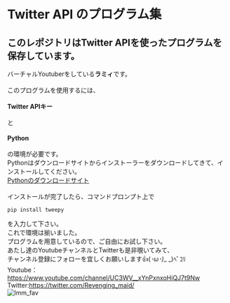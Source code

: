 # Twitter API のプログラム集
## このレポジトリはTwitter APIを使ったプログラムを保存しています。
バーチャルYoutuberをしている**ラミィ**です。<br>
<br>
このプログラムを使用するには、<br>
<br>
**Twitter APIキー**<br>
<br>と<br>
<br>
**Python**<br>
<br>
の環境が必要です。<br>
Pythonはダウンロードサイトからインストーラーをダウンロードしてきて、インストールしてください。<br>
[Pythonのダウンロードサイト](https://www.python.org/downloads/)<br>
<br>
インストールが完了したら、コマンドプロンプト上で<br>
```
pip install tweepy
```
を入力して下さい。<br>
これで環境は揃いました。<br>
プログラムを用意しているので、ご自由にお試し下さい。<br>
あたし達のYoutubeチャンネルとTwitterも是非覗いてみて、<br>
チャンネル登録にフォローを宜しくお願いします:+1:(*･ω･)*_ _)ﾍﾟｺﾘ<br>
Youtube：https://www.youtube.com/channel/UC3WV__xYnPxnxoHiQJ7t9Nw<br>
Twitter:https://twitter.com/Revenging_maid/<br>
![lmm_fav](https://lh3.googleusercontent.com/a-/AOh14GgDg2sP4Au14mbeHnauFmchTtkDw7pGD-QrRGcPAg=s600-k-no-rp-mo)